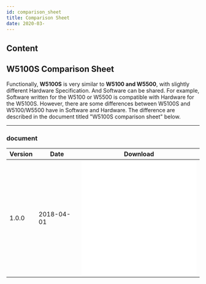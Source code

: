 ```yaml
---
id: comparison_sheet
title: Comparison Sheet
date: 2020-03-
---
```



## Content

## W5100S Comparison Sheet

Functionally, **W5100S** is very similar to **W5100 and W5500**, with
slightly different Hardware Specification. And Software can be shared.
For example, Software written for the W5100 or W5500 is compatible with
Hardware for the W5100S. However, there are some differences between
W5100S and W5100/W5500 have in Software and Hardware. The difference are
described in the document titled "W5100S comparison sheet" below.

-----

### document

<table>
<thead>
<tr class="header">
<th>Version</th>
<th>Date</th>
<th>Download</th>
</tr>
</thead>
<tbody>
<tr class="odd">
<td>1.0.0</td>
<td>2018-04-01</td>
<td><embed src="/products/w5100s/w5100s_cp_v100k.pdf" class="align-center" /><br />
<embed src="/products/w5100s/w5100s_cp_v100e.pdf" class="align-center" /></td>
</tr>
</tbody>
</table>
